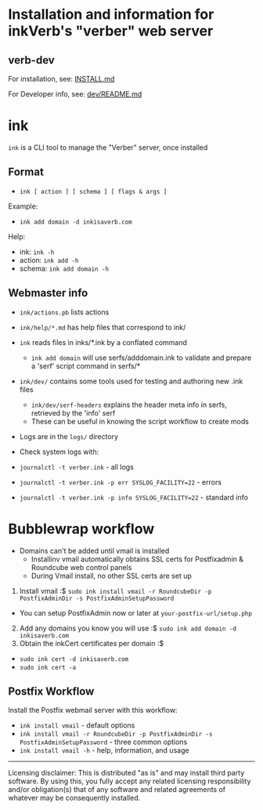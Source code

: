 # Installation and information for inkVerb's "verber" web server
## verb-dev

For installation, see: [INSTALL.md](https://github.com/inkVerb/verb-dev/blob/master/INSTALL.md)

For Developer info, see: [dev/README.md](https://github.com/inkVerb/verb/blob/main/dev/README.md)

# ink
`ink` is a CLI tool to manage the "Verber" server, once installed

## Format

- `ink [ action ] [ schema ] [ flags & args ]`

Example:

- `ink add domain -d inkisaverb.com`

Help:

- ink: `ink -h`
- action: `ink add -h`
- schema: `ink add domain -h`

## Webmaster info
- `ink/actions.pb` lists actions
- `ink/help/*.md` has help files that correspond to ink/
- `ink` reads files in inks/*.ink by a conflated command
  - `ink add domain` will use serfs/adddomain.ink to validate and prepare a 'serf' script command in serfs/*
- `ink/dev/` contains some tools used for testing and authoring new .ink files
  - `ink/dev/serf-headers` explains the header meta info in serfs, retrieved by the 'info' serf
  - These can be useful in knowing the script workflow to create mods
- Logs are in the `logs/` directory
- Check system logs with:

- `journalctl -t verber.ink` - all logs
- `journalctl -t verber.ink -p err SYSLOG_FACILITY=22` - errors
- `journalctl -t verber.ink -p info SYSLOG_FACILITY=22` - standard info

# Bubblewrap workflow
- Domains can't be added until vmail is installed
  - Installinv vmail automatically obtains SSL certs for Postfixadmin & Roundcube web control panels
  - During Vmail install, no other SSL certs are set up
1. Install vmail :$ `sudo ink install vmail -r RoundcubeDir -p PostfixAdminDir -s PostfixAdminSetupPassword`
  - You can setup PostfixAdmin now or later at `your-postfix-url/setup.php`
2. Add any domains you know you will use :$ `sudo ink add domain -d inkisaverb.com`
3. Obtain the inkCert certificates per domain :$
  - `sudo ink cert -d inkisaverb.com`
  - `sudo ink cert -a`

## Postfix Workflow
Install the Postfix webmail server with this workflow:
- `ink install vmail` - default options
- `ink install vmail -r RoundcubeDir -p PostfixAdminDir -s PostfixAdminSetupPassword` - three common options
- `ink install vmail -h` - help, information, and usage

___

Licensing disclaimer: This is distributed "as is" and may install third party software. By using this, you fully accept any related licensing responsibility and/or obligation(s) that of any software and related agreements of whatever may be consequently installed.